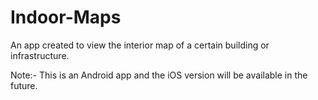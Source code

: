 # Indoor-Maps
An app created to view the interior map of a certain building or infrastructure.

Note:- This is an Android app and the iOS version will be available in the future.
